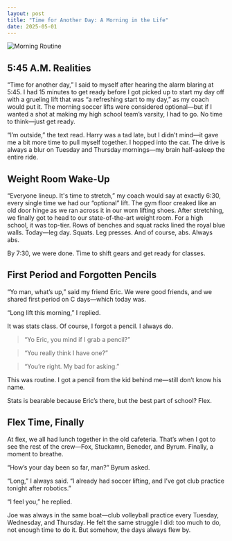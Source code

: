 ```yaml
---
layout: post
title: "Time for Another Day: A Morning in the Life"
date: 2025-05-01
---
```


<img src="{{ site.baseurl }}/assets/images/narrative-time-for-another-day.png" alt="Morning Routine" class="post-featured-image">


## 5:45 A.M. Realities

“Time for another day,” I said to myself after hearing the alarm blaring at 5:45. I had 15 minutes to get ready before I got picked up to start my day off with a grueling lift that was “a refreshing start to my day,” as my coach would put it. The morning soccer lifts were considered optional—but if I wanted a shot at making my high school team’s varsity, I had to go. No time to think—just get ready.

“I’m outside,” the text read. Harry was a tad late, but I didn’t mind—it gave me a bit more time to pull myself together. I hopped into the car. The drive is always a blur on Tuesday and Thursday mornings—my brain half-asleep the entire ride.

## Weight Room Wake-Up

“Everyone lineup. It's time to stretch,” my coach would say at exactly 6:30, every single time we had our “optional” lift. The gym floor creaked like an old door hinge as we ran across it in our worn lifting shoes. After stretching, we finally got to head to our state-of-the-art weight room. For a high school, it was top-tier. Rows of benches and squat racks lined the royal blue walls. Today—leg day. Squats. Leg presses. And of course, abs. Always abs.

By 7:30, we were done. Time to shift gears and get ready for classes.

## First Period and Forgotten Pencils

“Yo man, what’s up,” said my friend Eric. We were good friends, and we shared first period on C days—which today was.

“Long lift this morning,” I replied.

It was stats class. Of course, I forgot a pencil. I always do.

> “Yo Eric, you mind if I grab a pencil?”

> “You really think I have one?”

> “You’re right. My bad for asking.”

This was routine. I got a pencil from the kid behind me—still don’t know his name.

Stats is bearable because Eric’s there, but the best part of school? Flex.

## Flex Time, Finally

At flex, we all had lunch together in the old cafeteria. That’s when I got to see the rest of the crew—Fox, Stuckamn, Beneder, and Byrum. Finally, a moment to breathe.

“How’s your day been so far, man?” Byrum asked.

“Long,” I always said. “I already had soccer lifting, and I’ve got club practice tonight after robotics.”

“I feel you,” he replied.

Joe was always in the same boat—club volleyball practice every Tuesday, Wednesday, and Thursday. He felt the same struggle I did: too much to do, not enough time to do it. But somehow, the days always flew by.
